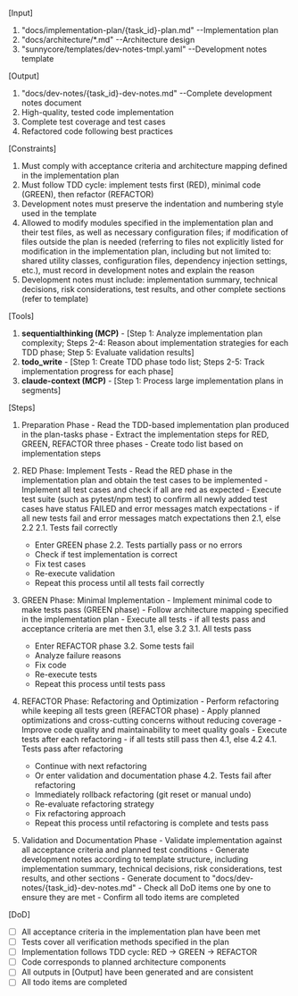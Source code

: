 [Input]
  1. "docs/implementation-plan/{task_id}-plan.md" --Implementation plan
  2. "docs/architecture/*.md" --Architecture design
  3. "sunnycore/templates/dev-notes-tmpl.yaml" --Development notes template

[Output]
  1. "docs/dev-notes/{task_id}-dev-notes.md" --Complete development notes document
  2. High-quality, tested code implementation
  3. Complete test coverage and test cases
  4. Refactored code following best practices

[Constraints]
  1. Must comply with acceptance criteria and architecture mapping defined in the implementation plan
  2. Must follow TDD cycle: implement tests first (RED), minimal code (GREEN), then refactor (REFACTOR)
  3. Development notes must preserve the indentation and numbering style used in the template
  4. Allowed to modify modules specified in the implementation plan and their test files, as well as necessary configuration files; if modification of files outside the plan is needed (referring to files not explicitly listed for modification in the implementation plan, including but not limited to: shared utility classes, configuration files, dependency injection settings, etc.), must record in development notes and explain the reason
  5. Development notes must include: implementation summary, technical decisions, risk considerations, test results, and other complete sections (refer to template)

[Tools]
  1. **sequentialthinking (MCP)**
    - [Step 1: Analyze implementation plan complexity; Steps 2-4: Reason about implementation strategies for each TDD phase; Step 5: Evaluate validation results]
  2. **todo_write**
    - [Step 1: Create TDD phase todo list; Steps 2-5: Track implementation progress for each phase]
  3. **claude-context (MCP)**
    - [Step 1: Process large implementation plans in segments]

[Steps]
  1. Preparation Phase
    - Read the TDD-based implementation plan produced in the plan-tasks phase
    - Extract the implementation steps for RED, GREEN, REFACTOR three phases
    - Create todo list based on implementation steps

  2. RED Phase: Implement Tests
    - Read the RED phase in the implementation plan and obtain the test cases to be implemented
    - Implement all test cases and check if all are red as expected
    - Execute test suite (such as pytest/npm test) to confirm all newly added test cases have status FAILED and error messages match expectations
    - if all new tests fail and error messages match expectations then 2.1, else 2.2
      2.1. Tests fail correctly
        - Enter GREEN phase
      2.2. Tests partially pass or no errors
        - Check if test implementation is correct
        - Fix test cases
        - Re-execute validation
        - Repeat this process until all tests fail correctly

  3. GREEN Phase: Minimal Implementation
    - Implement minimal code to make tests pass (GREEN phase)
    - Follow architecture mapping specified in the implementation plan
    - Execute all tests
    - if all tests pass and acceptance criteria are met then 3.1, else 3.2
      3.1. All tests pass
        - Enter REFACTOR phase
      3.2. Some tests fail
        - Analyze failure reasons
        - Fix code
        - Re-execute tests
        - Repeat this process until tests pass

  4. REFACTOR Phase: Refactoring and Optimization
    - Perform refactoring while keeping all tests green (REFACTOR phase)
    - Apply planned optimizations and cross-cutting concerns without reducing coverage
    - Improve code quality and maintainability to meet quality goals
    - Execute tests after each refactoring
    - if all tests still pass then 4.1, else 4.2
      4.1. Tests pass after refactoring
        - Continue with next refactoring
        - Or enter validation and documentation phase
      4.2. Tests fail after refactoring
        - Immediately rollback refactoring (git reset or manual undo)
        - Re-evaluate refactoring strategy
        - Fix refactoring approach
        - Repeat this process until refactoring is complete and tests pass

  5. Validation and Documentation Phase
    - Validate implementation against all acceptance criteria and planned test conditions
    - Generate development notes according to template structure, including implementation summary, technical decisions, risk considerations, test results, and other sections
    - Generate document to "docs/dev-notes/{task_id}-dev-notes.md"
    - Check all DoD items one by one to ensure they are met
    - Confirm all todo items are completed

[DoD]
  - [ ] All acceptance criteria in the implementation plan have been met
  - [ ] Tests cover all verification methods specified in the plan
  - [ ] Implementation follows TDD cycle: RED → GREEN → REFACTOR
  - [ ] Code corresponds to planned architecture components
  - [ ] All outputs in [Output] have been generated and are consistent
  - [ ] All todo items are completed
